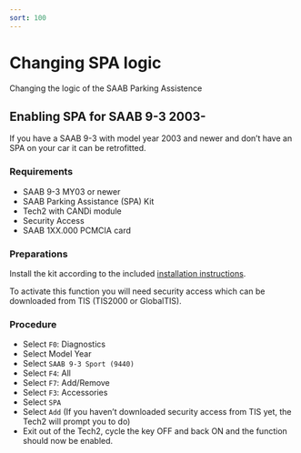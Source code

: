 ```yaml
---
sort: 100
---
```


# Changing SPA logic

Changing the logic of the SAAB Parking Assistence 

## Enabling SPA for SAAB 9-3 2003-

If you have a SAAB 9-3 with model year 2003 and newer and don’t have an SPA on your car it can be retrofitted.

### Requirements

* SAAB 9-3 MY03 or newer
* SAAB Parking Assistance (SPA) Kit
* Tech2 with CANDi module
* Security Access
* SAAB 1XX.000 PCMCIA card

### Preparations

Install the kit according to the included [installation instructions](32026045gb.pdf).

To activate this function you will need security access which can be downloaded from TIS (TIS2000 or GlobalTIS).

### Procedure

* Select `F0`: Diagnostics
* Select Model Year
* Select `SAAB 9-3 Sport (9440)`
* Select `F4`: All
* Select `F7`: Add/Remove
* Select `F3`: Accessories
* Select `SPA`
* Select `Add` (If you haven’t downloaded security access from TIS yet, the Tech2 will prompt you to do)
* Exit out of the Tech2, cycle the key OFF and back ON and the function should now be enabled.
